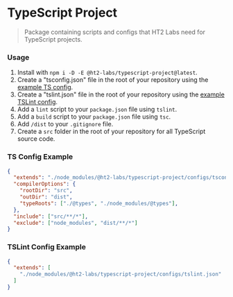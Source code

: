# TypeScript Project
> Package containing scripts and configs that HT2 Labs need for TypeScript projects.

### Usage
1. Install with `npm i -D -E @ht2-labs/typescript-project@latest`.
1. Create a "tsconfig.json" file in the root of your repository using the [example TS config](#ts-config-example).
1. Create a "tslint.json" file in the root of your repository using the [example TSLint config](#tslint-config-example).
1. Add a `lint` script to your `package.json` file using `tslint`.
1. Add a `build` script to your `package.json` file using `tsc`.
1. Add `/dist` to your `.gitignore` file.
1. Create a `src` folder in the root of your repository for all TypeScript source code.

### TS Config Example
```json
{
  "extends": "./node_modules/@ht2-labs/typescript-project/configs/tsconfig.json",
  "compilerOptions": {
    "rootDir": "src",
    "outDir": "dist",
    "typeRoots": ["./@types", "./node_modules/@types"],
  },
  "include": ["src/**/*"],
  "exclude": ["node_modules", "dist/**/*"]
}
```

### TSLint Config Example
```json
{
  "extends": [
    "./node_modules/@ht2-labs/typescript-project/configs/tslint.json"
  ]
}
```
